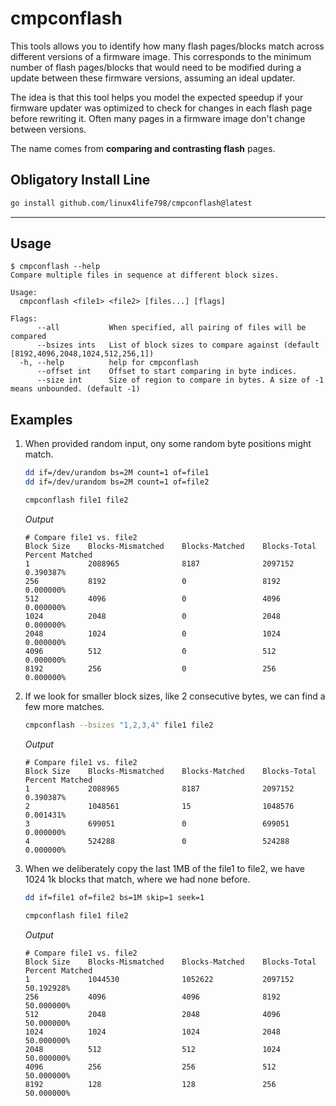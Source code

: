 # cmpconflash

This tools allows you to identify how many flash pages/blocks match across
different versions of a firmware image. This corresponds to the minimum number
of flash pages/blocks that would need to be modified during a update between
these firmware versions, assuming an ideal updater.

The idea is that this tool helps you model the expected speedup if your firmware
updater was optimized to check for changes in each flash page before rewriting
it. Often many pages in a firmware image don't change between versions.

The name comes from **comparing and contrasting flash** pages.

## Obligatory Install Line

```sh
go install github.com/linux4life798/cmpconflash@latest
```

---

## Usage

```
$ cmpconflash --help
Compare multiple files in sequence at different block sizes.

Usage:
  cmpconflash <file1> <file2> [files...] [flags]

Flags:
      --all           When specified, all pairing of files will be compared
      --bsizes ints   List of block sizes to compare against (default [8192,4096,2048,1024,512,256,1])
  -h, --help          help for cmpconflash
      --offset int    Offset to start comparing in byte indices.
      --size int      Size of region to compare in bytes. A size of -1 means unbounded. (default -1)
```

## Examples

1. When provided random input, ony some random byte positions might match.

    ```sh
    dd if=/dev/urandom bs=2M count=1 of=file1
    dd if=/dev/urandom bs=2M count=1 of=file2

    cmpconflash file1 file2
    ```
    *Output*
    ```
    # Compare file1 vs. file2
    Block Size    Blocks-Mismatched    Blocks-Matched    Blocks-Total    Percent Matched
    1             2088965              8187              2097152         0.390387%
    256           8192                 0                 8192            0.000000%
    512           4096                 0                 4096            0.000000%
    1024          2048                 0                 2048            0.000000%
    2048          1024                 0                 1024            0.000000%
    4096          512                  0                 512             0.000000%
    8192          256                  0                 256             0.000000%
    ```

2. If we look for smaller block sizes, like 2 consecutive bytes, we can find a
   few more matches.

    ```sh
    cmpconflash --bsizes "1,2,3,4" file1 file2
    ```
    *Output*
    ```
    # Compare file1 vs. file2
    Block Size    Blocks-Mismatched    Blocks-Matched    Blocks-Total    Percent Matched
    1             2088965              8187              2097152         0.390387%
    2             1048561              15                1048576         0.001431%
    3             699051               0                 699051          0.000000%
    4             524288               0                 524288          0.000000%
    ```

3. When we deliberately copy the last 1MB of the file1 to file2, we have 1024
   1k blocks that match, where we had none before.

    ```sh
    dd if=file1 of=file2 bs=1M skip=1 seek=1

    cmpconflash file1 file2
    ```
    *Output*
    ```
    # Compare file1 vs. file2
    Block Size    Blocks-Mismatched    Blocks-Matched    Blocks-Total    Percent Matched
    1             1044530              1052622           2097152         50.192928%
    256           4096                 4096              8192            50.000000%
    512           2048                 2048              4096            50.000000%
    1024          1024                 1024              2048            50.000000%
    2048          512                  512               1024            50.000000%
    4096          256                  256               512             50.000000%
    8192          128                  128               256             50.000000%
    ```
